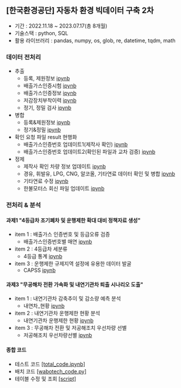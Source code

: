 ## [한국환경공단] 자동차 환경 빅데이터 구축 2차
- 기간 : 2022.11.18 ~ 2023.07.17(총 8개월)
- 기술스택 : python, SQL
- 활용 라이브러리 : pandas, numpy, os, glob, re, datetime, tqdm, math
 
### 데이터 전처리
+ 추출
  - 등록, 제원정보 [ipynb](https://github.com/kbjung/wabotech/blob/main/complete/car_big_data2/%5B%EC%B6%94%EC%B6%9C%5D%EB%93%B1%EB%A1%9D%EC%A0%95%EB%B3%B4%26%EC%A0%9C%EC%9B%90%EC%A0%95%EB%B3%B4.ipynb)
  - 배출가스인증시험 [ipynb](https://github.com/kbjung/wabotech/blob/main/complete/car_big_data2/%5B%EC%B6%94%EC%B6%9C%5D%EB%B0%B0%EC%B6%9C%EA%B0%80%EC%8A%A4%EC%9D%B8%EC%A6%9D%EC%8B%9C%ED%97%98.ipynb)
  - 배출가스인증정보 [ipynb](https://github.com/kbjung/wabotech/blob/main/complete/car_big_data2/%5B%EC%B6%94%EC%B6%9C%5D%EB%B0%B0%EC%B6%9C%EA%B0%80%EC%8A%A4%EC%9D%B8%EC%A6%9D%EC%A0%95%EB%B3%B4.ipynb)
  - 저감장치부착이력 [ipynb](https://github.com/kbjung/wabotech/blob/main/complete/car_big_data2/%5B%EC%B6%94%EC%B6%9C%5D%EC%A0%80%EA%B0%90%EC%9E%A5%EC%B9%98%EB%B6%80%EC%B0%A9%EC%9D%B4%EB%A0%A5.ipynb)
  - 정기, 정밀 검사 [ipynb](https://github.com/kbjung/wabotech/blob/main/complete/car_big_data2/%5B%EC%B6%94%EC%B6%9C%5D%EC%A0%95%EA%B8%B0%26%EC%A0%95%EB%B0%80%EA%B2%80%EC%82%AC.ipynb)
+ 병합
  - 등록&제원정보 [ipynb](https://github.com/kbjung/wabotech/blob/main/complete/car_big_data2/%5B%EB%B3%91%ED%95%A9%5D%EB%93%B1%EB%A1%9D%EC%A0%95%EB%B3%B4%26%EC%A0%9C%EC%9B%90%EC%A0%95%EB%B3%B4.ipynb)
  - 정기&정밀 [ipynb](https://github.com/kbjung/wabotech/blob/main/complete/car_big_data2/%5B%EB%B3%91%ED%95%A9%5D%EC%A0%95%EA%B8%B0%26%EC%A0%95%EB%B0%80%EA%B2%80%EC%82%AC.ipynb)
+ 확인 요청 파일 result 현행화
  - 배출가스인증번호 업데이트1(제작사 확인) [ipynb](https://github.com/kbjung/wabotech/blob/main/complete/car_big_data2/%5B%EC%9A%94%EC%B2%AD0%5D%5B%ED%86%B5%EA%B3%84%5D%5BG4%5D%EB%B0%B0%EC%9D%B8%EC%97%85%EB%8E%8301.ipynb)
  - 배출가스인증번호 업데이트2(확인된 파일과 교차 검증) [ipynb](https://github.com/kbjung/wabotech/blob/main/complete/car_big_data2/%5B%EC%9A%94%EC%B2%AD0%5D%5B%ED%86%B5%EA%B3%84%5D%5BG4%5D%EB%B0%B0%EC%9D%B8%EC%97%85%EB%8E%8302.ipynb)
+ 정제
  - 제작사 확인 차량 정보 업데이트 [ipynb](https://github.com/kbjung/wabotech/blob/main/complete/car_big_data2/%5B%EC%9A%94%EC%B2%AD0%5D%5B%ED%86%B5%EA%B3%84%5D%5BG4%5D%EB%B0%B0%EC%9D%B8%EC%97%85%EB%8E%8301.ipynb)
  - 경유, 휘발유, LPG, CNG, 알코올, 기타연료 데이터 확인 및 병합 [ipynb](https://github.com/kbjung/wabotech/blob/main/complete/car_big_data2/%5BBD1%5Dresult%EC%B5%9C%EC%A2%85%20%EB%B3%91%ED%95%A9.ipynb)
  - 기타연료 수정 [ipynb](https://github.com/kbjung/wabotech/blob/main/complete/car_big_data2/%5BBD1%5Dresult_%EC%88%98%EC%A0%95(%EA%B8%B0%ED%83%80%EC%97%B0%EB%A3%8C%EC%88%98%EC%A0%95).ipynb)
  - 한불모터스 회신 파일 업데이트 [ipynb](https://github.com/kbjung/wabotech/blob/main/complete/car_big_data2/%5BBD1%5Dresult_%EC%88%98%EC%A0%95(%ED%95%9C%EB%B6%88%EB%AA%A8%ED%84%B0%EC%8A%A4).ipynb)

### 전처리 & 분석
#### 과제1 "4등급차 조기폐차 및 운행제한 확대 대비 정책자료 생성"
- item 1 : 배출가스 인증번호 및 등급오류 검증
  - 배출가스인증번호별 매연 [ipynb](https://github.com/kbjung/wabotech/blob/main/complete/car2_exasol/github_code/%5BBD1%5D%5Bitem1%5DGRD4_EXHST_GAS_CERT_NO.ipynb)
- item 2 : 4등급차 세분류
  - 4등급 통계 [ipynb](https://github.com/kbjung/wabotech/blob/main/complete/car2_exasol/github_code/%5BBD1%5D%5Bitem2%5DGRD4_STATISTICS.ipynb)
- item 3 : 운행제한 규제지역 설정에 유용한 데이터 발굴
  - CAPSS [ipynb](https://github.com/kbjung/wabotech/blob/main/complete/car2_exasol/github_code/%5BBD1%5D%5Bitem3%5DGRD4_CAPSS.ipynb)

#### 과제3 "무공해차 전환 가속화 및 내연기관차 퇴출 시나리오 도출"
- item 1 : 내연기관차 감축추이 및 감소량 예측 분석
  - 내연차_현황 [ipynb](https://github.com/kbjung/wabotech/blob/main/complete/car2_exasol/github_code/%5BBD3%5D%5Bitem1%5DGAS_CAR_CURSTT.ipynb)
- item 2 : 내연기관차 운행제한 현황 분석
  - 내연기관차 운행제한 현황 [ipynb](https://github.com/kbjung/wabotech/blob/main/complete/car2_exasol/github_code/%5BBD3%5D%5Bitem2%5DGAS_CAR_RUN_LMT_CURSTT.ipynb)
- item 3 : 무공해차 전환 및 저공해조치 우선차량 선별
  - 저공해조치 우선차량선별 [ipynb](https://github.com/kbjung/wabotech/blob/main/complete/car2_exasol/github_code/%5BBD3%5D%5Bitem3%5DLEM_PRIO_CURSTT.ipynb)

#### 종합 코드
- 테스트 코드 [[total_code.ipynb]](https://github.com/kbjung/wabotech/blob/main/complete/car2_exasol/total_code.ipynb)
- 배치 코드 [[wabotech_code.py]](https://github.com/kbjung/wabotech/blob/main/complete/car2_exasol/wabotech_code.py)
- 테이블 수정 및 조회 [[script]](https://github.com/kbjung/wabotech/blob/main/complete/car2_exasol/Script.sql)
